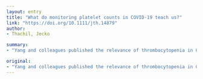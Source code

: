 ```yaml
---
layout: entry
title: "What do monitoring platelet counts in COVID-19 teach us?"
link: "https://doi.org/10.1111/jth.14879"
author:
- Thachil, Jecko

summary:
- "Yang and colleagues published the relevance of thrombocytopenia in COVID-19 patients and its association with mortality in this condition in the Journal of Thrombosis and Haemostasis. The authors are to be applauded for the largest so-far analysis in the epidemiology. There may be several other findings in this interesting paper which deserves mention. Among the findings are the ?higher? platelet counts for an illness as severe as COVId-19 is unusual and likely points towards liver activation and the relevance in the study in the journal of. the. in the publication."

original:
- "Yang and colleagues published the relevance of thrombocytopenia in COVID-19 patients and its association with mortality in this condition in the Journal of Thrombosis and Haemostasis.1 The authors are to be applauded for the largest so-far analysis in the epidemiology of thrombocytopenia in patients with COVID-19. In addition to the association with mortality, there may be several other findings in this interesting paper which deserves mention. First of all, the study confirms that COVID-19 is not associated with significant thrombocytopenia (only 20.7% had counts less than 125 x 109/L, the lower range in this study).2,3 The ?higher? platelet counts for an illness as severe as COVID-19 is unusual and likely points towards liver activation and thrombopoietin release."
---
```


